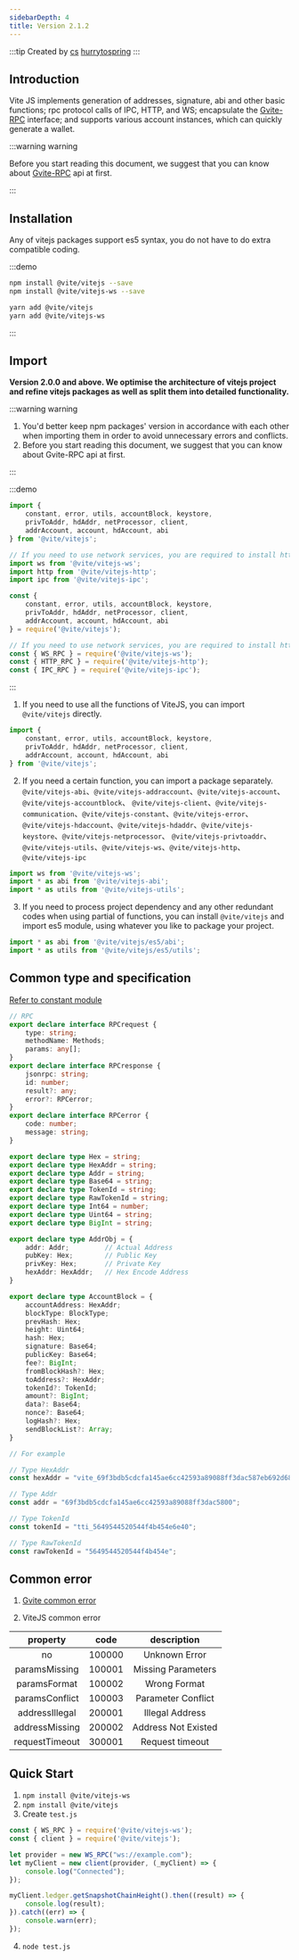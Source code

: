 ```yaml
---
sidebarDepth: 4
title: Version 2.1.2
---
```


:::tip Created by
[cs](https://github.com/lovelycs)
[hurrytospring](https://github.com/hurrytospring)
:::

## Introduction

Vite JS implements generation of addresses, signature, abi and other basic functions; rpc protocol calls of IPC, HTTP, and WS; encapsulate the [Gvite-RPC](../rpc/README.md) interface; and supports various account instances, which can quickly generate a wallet.

:::warning warning

Before you start reading this document, we suggest that you can know about [Gvite-RPC](../rpc/README.md) api at first.

:::

## Installation

Any of vitejs packages support es5 syntax, you do not have to do extra compatible coding.

:::demo

```bash tab:npm
npm install @vite/vitejs --save
npm install @vite/vitejs-ws --save
```

```bash tab:yarn
yarn add @vite/vitejs
yarn add @vite/vitejs-ws
```

:::

## Import

**Version 2.0.0 and above. We optimise the architecture of vitejs project and refine vitejs packages as well as split them into detailed functionality.**

:::warning warning

1. You'd better keep npm packages' version in accordance with each other when importing them in order to avoid unnecessary errors and conflicts.
2. Before you start reading this document, we suggest that you can know about Gvite-RPC api at first.

:::

:::demo

```javascript tab:ES6
import {
    constant, error, utils, accountBlock, keystore, 
    privToAddr, hdAddr, netProcessor, client, 
    addrAccount, account, hdAccount, abi
} from '@vite/vitejs';

// If you need to use network services, you are required to install http/ipc/ws packages separately.
import ws from '@vite/vitejs-ws';
import http from '@vite/vitejs-http';
import ipc from '@vite/vitejs-ipc';
```

```javascript tab:require
const {
    constant, error, utils, accountBlock, keystore, 
    privToAddr, hdAddr, netProcessor, client, 
    addrAccount, account, hdAccount, abi
} = require('@vite/vitejs');

// If you need to use network services, you are required to install http/ipc/ws packages separately.
const { WS_RPC } = require('@vite/vitejs-ws');
const { HTTP_RPC } = require('@vite/vitejs-http');
const { IPC_RPC } = require('@vite/vitejs-ipc');
```

:::

1. If you need to use all the functions of ViteJS, you can import `@vite/vitejs` directly.

```javascript tab:ES6
import {
    constant, error, utils, accountBlock, keystore, 
    privToAddr, hdAddr, netProcessor, client, 
    addrAccount, account, hdAccount, abi
} from '@vite/vitejs';
```

2. If you need a certain function, you can import a package separately.
`@vite/vitejs-abi`、`@vite/vitejs-addraccount`、`@vite/vitejs-account`、`@vite/vitejs-accountblock`、
`@vite/vitejs-client`、`@vite/vitejs-communication`、`@vite/vitejs-constant`、`@vite/vitejs-error`、
`@vite/vitejs-hdaccount`、`@vite/vitejs-hdaddr`、`@vite/vitejs-keystore`、`@vite/vitejs-netprocessor`、
`@vite/vitejs-privtoaddr`、`@vite/vitejs-utils`、`@vite/vitejs-ws`、`@vite/vitejs-http`、`@vite/vitejs-ipc`

```javascript tab:ES6
import ws from '@vite/vitejs-ws';
import * as abi from '@vite/vitejs-abi';
import * as utils from '@vite/vitejs-utils';
```

3. If you need to process project dependency and any other redundant codes when using partial of functions, you can install `@vite/vitejs` and import es5 module, using whatever you like to package your project.

```javascript tab:ES6
import * as abi from '@vite/vitejs/es5/abi';
import * as utils from '@vite/vitejs/es5/utils';
```

## Common type and specification
[Refer to constant module](./constant/constant.md)

```typescript
// RPC
export declare interface RPCrequest {
    type: string;
    methodName: Methods;
    params: any[];
}
export declare interface RPCresponse {
    jsonrpc: string;
    id: number;
    result?: any;
    error?: RPCerror;
}
export declare interface RPCerror {
    code: number;
    message: string;
}

export declare type Hex = string;
export declare type HexAddr = string;
export declare type Addr = string;
export declare type Base64 = string;
export declare type TokenId = string;
export declare type RawTokenId = string;
export declare type Int64 = number;
export declare type Uint64 = string;
export declare type BigInt = string;

export declare type AddrObj = {
    addr: Addr;         // Actual Address
    pubKey: Hex;        // Public Key
    privKey: Hex;       // Private Key 
    hexAddr: HexAddr;   // Hex Encode Address
}

export declare type AccountBlock = {
    accountAddress: HexAddr;
    blockType: BlockType;
    prevHash: Hex;
    height: Uint64;
    hash: Hex;
    signature: Base64;
    publicKey: Base64;
    fee?: BigInt;
    fromBlockHash?: Hex;
    toAddress?: HexAddr;
    tokenId?: TokenId;
    amount?: BigInt;
    data?: Base64;
    nonce?: Base64;
    logHash?: Hex;
    sendBlockList?: Array;
}

// For example

// Type HexAddr
const hexAddr = "vite_69f3bdb5cdcfa145ae6cc42593a89088ff3dac587eb692d689";

// Type Addr
const addr = "69f3bdb5cdcfa145ae6cc42593a89088ff3dac5800";

// Type TokenId
const tokenId = "tti_5649544520544f4b454e6e40";

// Type RawTokenId
const rawTokenId = "5649544520544f4b454e";
```

## Common error

1. [Gvite common error](../rpc/README.md)

2. ViteJS common error

| property | code | description |
|:-----:|:-------:|:--------:|
| no | 100000 | Unknown Error |
| paramsMissing | 100001 | Missing Parameters |
| paramsFormat | 100002 | Wrong Format |
| paramsConflict | 100003 | Parameter Conflict |
| addressIllegal | 200001 | Illegal Address |
| addressMissing | 200002 | Address Not Existed |
| requestTimeout | 300001 | Request timeout |

## Quick Start  

1. `npm install @vite/vitejs-ws`
2. `npm install @vite/vitejs`
3. Create `test.js`
```javascript
const { WS_RPC } = require('@vite/vitejs-ws');
const { client } = require('@vite/vitejs');

let provider = new WS_RPC("ws://example.com");
let myClient = new client(provider, (_myClient) => {
    console.log("Connected");
});

myClient.ledger.getSnapshotChainHeight().then((result) => {
    console.log(result);
}).catch((err) => {
    console.warn(err);
});
```
4. `node test.js`

